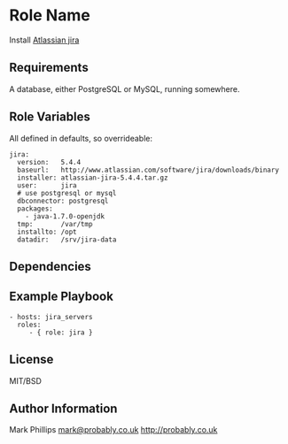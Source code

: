Role Name
========

Install [Atlassian jira](https://www.atlassian.com/software/jira)

Requirements
------------

A database, either PostgreSQL or MySQL, running somewhere.

Role Variables
--------------

All defined in defaults, so overrideable:

    jira:
      version:   5.4.4
      baseurl:   http://www.atlassian.com/software/jira/downloads/binary
      installer: atlassian-jira-5.4.4.tar.gz
      user:      jira
      # use postgresql or mysql
      dbconnector: postgresql
      packages:
        - java-1.7.0-openjdk
      tmp:       /var/tmp
      installto: /opt
      datadir:   /srv/jira-data


Dependencies
------------


Example Playbook
-------------------------

    - hosts: jira_servers
      roles:
         - { role: jira }

License
-------

MIT/BSD

Author Information
------------------

Mark Phillips <mark@probably.co.uk>
http://probably.co.uk
